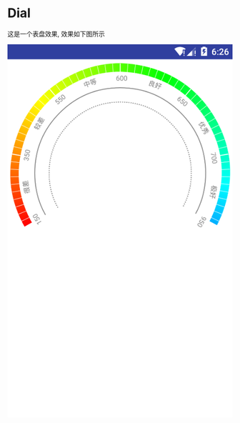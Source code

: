 # Dial
这是一个表盘效果, 效果如下图所示

![image](https://github.com/zengzhezz/Dial/blob/master/image%2Fimage.png)
